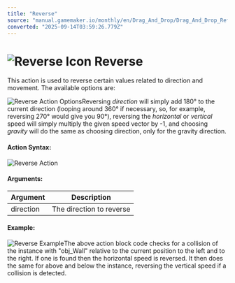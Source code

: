 ```yaml
---
title: "Reverse"
source: "manual.gamemaker.io/monthly/en/Drag_And_Drop/Drag_And_Drop_Reference/Movement/Reverse.htm"
converted: "2025-09-14T03:59:26.779Z"
---
```


# ![Reverse Icon](../../../assets/Images/Scripting_Reference/Drag_And_Drop/Reference/Movement/i_Movement_Reverse.png) Reverse

This action is used to reverse certain values related to direction and movement. The available options are:

![Reverse Action Options](../../../assets/Images/Scripting_Reference/Drag_And_Drop/Reference/Movement/Reverse_Options.png)Reversing _direction_ will simply add 180° to the current direction (looping around 360° if necessary, so, for example, reversing 270° would give you 90°), reversing the _horizontal_ or _vertical_ speed will simply multiply the given speed vector by -1, and choosing _gravity_ will do the same as choosing direction, only for the gravity direction.

#### Action Syntax:

![Reverse Action](../../../assets/Images/Scripting_Reference/Drag_And_Drop/Reference/Movement/a_Movement_Reverse.png)

#### Arguments:

| Argument | Description |
| --- | --- |
| direction | The direction to reverse |

#### Example:

![Reverse Example](../../../assets/Images/Scripting_Reference/Drag_And_Drop/Reference/Movement/e_Movement_Reverse.png)The above action block code checks for a collision of the instance with "obj\_Wall" relative to the current position to the left and to the right. If one is found then the horizontal speed is reversed. It then does the same for above and below the instance, reversing the vertical speed if a collision is detected.